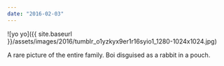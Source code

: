 ```yaml
---
date: "2016-02-03"
---
```


![yo yo]({{ site.baseurl }}/assets/images/2016/tumblr_o1yzkyx9er1r16syio1_1280-1024x1024.jpg)

A rare picture of the entire family. Boi disguised as a rabbit in a pouch.
